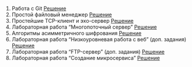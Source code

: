 1. Работа с Git [Решение](/Github.md)
2. Простой файловый менеджер [Решение](/file_manager/)
3. Простейшие TCP-клиент и эхо-сервер [Решение](/socket/)
4. Лабораторная работа “Многопоточный сервер” [Решение](/gigachat/)
5. Алгоритмы асимметричного шифрования [Решение](/encryption/)
6. Лабораторная работа “Низкоуровневая работа с веб” (доп. задания) [Решение](/low_web/)
7. Лабораторная работа “FTP-сервер” (доп. задания) [Решение](/ftp/)
8. Лабораторная работа “Создание микросервиса” [Решение](/flask/)